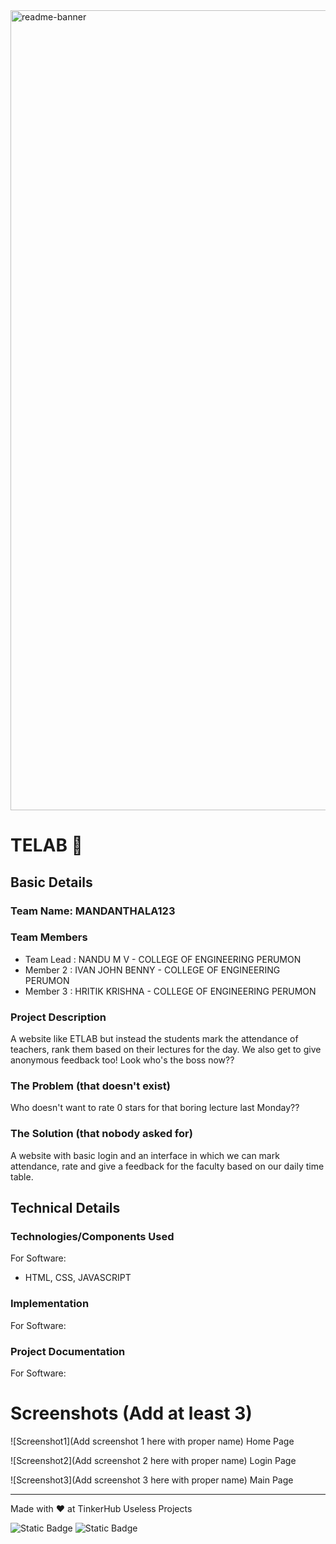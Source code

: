<img width="1280" alt="readme-banner" src="https://github.com/user-attachments/assets/35332e92-44cb-425b-9dff-27bcf1023c6c">

# TELAB 🎯


## Basic Details
### Team Name: MANDANTHALA123


### Team Members
- Team Lead : NANDU M V - COLLEGE OF ENGINEERING PERUMON
- Member 2  : IVAN JOHN BENNY - COLLEGE OF ENGINEERING PERUMON
- Member 3  : HRITIK KRISHNA - COLLEGE OF ENGINEERING PERUMON

### Project Description
A website like ETLAB but instead the students mark the attendance of teachers, rank them based on their lectures for the day. We also get to give anonymous feedback too! Look who's the boss now??

### The Problem (that doesn't exist)
Who doesn't want to rate 0 stars for that boring lecture last Monday??

### The Solution (that nobody asked for)
A website with basic login and an interface in which we can mark attendance, rate and give a feedback for the faculty based on our daily time table.

## Technical Details
### Technologies/Components Used
For Software:
- HTML, CSS, JAVASCRIPT

### Implementation
For Software:


### Project Documentation
For Software:

# Screenshots (Add at least 3)
![Screenshot1](Add screenshot 1 here with proper name)
Home Page

![Screenshot2](Add screenshot 2 here with proper name)
Login Page

![Screenshot3](Add screenshot 3 here with proper name)
Main Page

---
Made with ❤️ at TinkerHub Useless Projects 

![Static Badge](https://img.shields.io/badge/TinkerHub-24?color=%23000000&link=https%3A%2F%2Fwww.tinkerhub.org%2F)
![Static Badge](https://img.shields.io/badge/UselessProject--24-24?link=https%3A%2F%2Fwww.tinkerhub.org%2Fevents%2FQ2Q1TQKX6Q%2FUseless%2520Projects)



